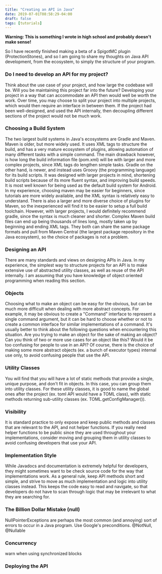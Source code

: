 ```yaml
---
title: "Creating an API in Java"
date: 2019-07-01T08:58:29-04:00
draft: false
tags: [tutorials]
---
```


**Warning: This is something I wrote in high school and probably doesn't make sense!**

So I have recently finished making a beta of a SpigotMC plugin (ProtectionStones), and so I am going to share my thoughts on Java API development, from the ecosystem, to simply the structure of your program.

### Do I need to develop an API for my project?

Think about the use case of your project, and how large the codebase will be. Will you be maintaining this project far into the future? Developing your project in a way that can accommodate an API then would well be worth the work. Over time, you may choose to split your project into multiple projects, which would then require an interface in between them. If the project had been well-designed, and used the API internally, then decoupling different sections of the project would not be much work.

### Choosing a Build System

The two largest build systems in Java's ecosystems are Gradle and Maven. Maven is older, but more widely used. It uses XML tags to structure the build, and has a very mature ecosystem of plugins, allowing automation of many different tasks with a simple command. The main drawback however, is how long the build information file (pom.xml) will be with larger and more complex projects, since XML tags do lengthen simple tasks. Gradle on the other hand, is newer, and instead uses Groovy (the programming language) for its build scripts. It was designed with larger projects in mind, shortening build scripts because of its more fluent syntax, and improving build speeds. It is most well known for being used as the default build system for Android. In my experience, choosing maven may be easier for beginners, since tutorials are more widely available, and the XML syntax is relatively easy to understand. There is also a larger and more diverse choice of plugins for Maven, so the inexperienced will find it to be easier to setup a full build toolchain. However, with larger projects, I would definitely recommend gradle, since the syntax is much cleaner and shorter. Complex Maven build files can end up being thousands of lines long, mostly taken up by beginning and ending XML tags. They both can share the same package formats and pull from Maven Central (the largest package repository in the Java ecosystem), so the choice of packages is not a problem.

### Designing an API

There are many standards and views on designing APIs in Java. In my experience, the simplest way to structure projects for an API is to make extensive use of abstracted utility classes, as well as reuse of the API internally. I am assuming that you have knowledge of object oriented programming when reading this section.

### Objects

Choosing what to make an object can be easy for the obvious, but can be much more difficult when dealing with more abstract concepts. For example, it may be obvious to create a "Command" interface to represent a single command argument, but it can be hard to choose whether or not to create a common interface for similar implementations of a command. It's usually better to think about the following questions when encountering this situation. Are you trying to make an object for the sake of making an object? Can you think of two or more use cases for an object like this? Would it be too confusing for people to use in an API? Of course, there is the choice of making some more abstract objects (ex. a bunch of executor types) internal use only, to avoid confusing people that use the API.

### Utility Classes

You will find that you will have a lot of static methods that provide a single, unique purpose, and don't fit in objects. In this case, you can group them into utility classes. For these utility classes, it is good to name the global ones after the project (ex. toml API would have a TOML class), with static methods returning sub-utility classes (ex. TOML.getConfigManager()).

### Visibility

It is standard practice to only expose and keep public methods and classes that are relevant to the API, and not helper functions. If you really need helper functions to be public since they are used throughout your implementations, consider moving and grouping them in utility classes to avoid confusing developers that use your API.

### Implementation Style

While Javadocs and documentation is extremely helpful for developers, they might sometimes want to be check source code for the way that implementations work. As a general rule, keep API methods short and simple, and strive to move as much implementation and logic into utility classes instead. This keeps the code easy to read and navigate, so that developers do not have to scan through logic that may be irrelevant to what they are searching for.

### The Billion Dollar Mistake (null)

NullPointerExceptions are perhaps the most common (and annoying) sort of errors to occur in a Java program. Use Google's preconditions. @NotNull, @Nullable

### Concurrency

warn when using synchronized blocks

### Deploying the API
